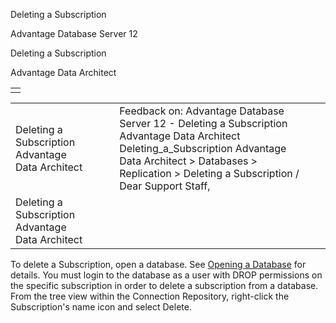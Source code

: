Deleting a Subscription




Advantage Database Server 12  

Deleting a Subscription

Advantage Data Architect

|  |
| --- |
|  |

|  |  |  |  |  |
| --- | --- | --- | --- | --- |
| Deleting a Subscription  Advantage Data Architect |  |  | Feedback on: Advantage Database Server 12 - Deleting a Subscription Advantage Data Architect Deleting\_a\_Subscription Advantage Data Architect > Databases > Replication > Deleting a Subscription / Dear Support Staff, |  |
| Deleting a Subscription  Advantage Data Architect |  |  |  |  |

To delete a Subscription, open a database. See [Opening a Database](arc_opening_a_database2.htm) for details. You must login to the database as a user with DROP permissions on the specific subscription in order to delete a subscription from a database. From the tree view within the Connection Repository, right-click the Subscription's name icon and select Delete.